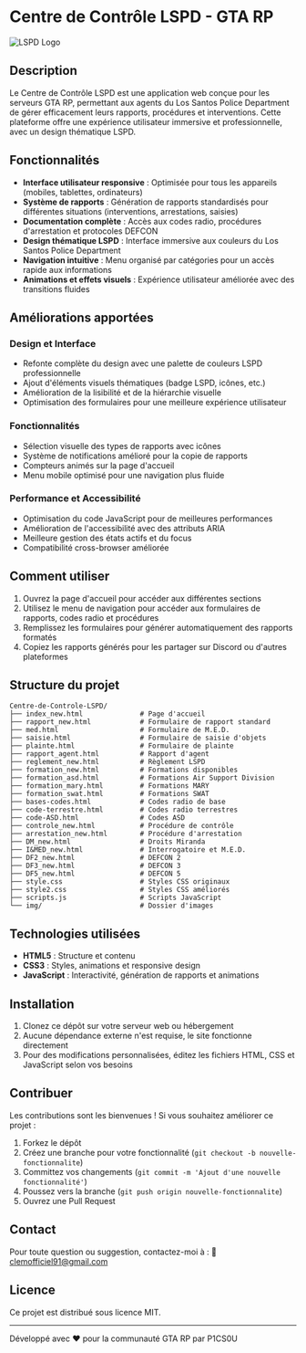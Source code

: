 # Centre de Contrôle LSPD - GTA RP

![LSPD Logo](https://i.imgur.com/AMdUL3D.jpeg)

## Description

Le Centre de Contrôle LSPD est une application web conçue pour les serveurs GTA RP, permettant aux agents du Los Santos Police Department de gérer efficacement leurs rapports, procédures et interventions. Cette plateforme offre une expérience utilisateur immersive et professionnelle, avec un design thématique LSPD.

## Fonctionnalités

- **Interface utilisateur responsive** : Optimisée pour tous les appareils (mobiles, tablettes, ordinateurs)
- **Système de rapports** : Génération de rapports standardisés pour différentes situations (interventions, arrestations, saisies)
- **Documentation complète** : Accès aux codes radio, procédures d'arrestation et protocoles DEFCON
- **Design thématique LSPD** : Interface immersive aux couleurs du Los Santos Police Department
- **Navigation intuitive** : Menu organisé par catégories pour un accès rapide aux informations
- **Animations et effets visuels** : Expérience utilisateur améliorée avec des transitions fluides

## Améliorations apportées

### Design et Interface
- Refonte complète du design avec une palette de couleurs LSPD professionnelle
- Ajout d'éléments visuels thématiques (badge LSPD, icônes, etc.)
- Amélioration de la lisibilité et de la hiérarchie visuelle
- Optimisation des formulaires pour une meilleure expérience utilisateur

### Fonctionnalités
- Sélection visuelle des types de rapports avec icônes
- Système de notifications amélioré pour la copie de rapports
- Compteurs animés sur la page d'accueil
- Menu mobile optimisé pour une navigation plus fluide

### Performance et Accessibilité
- Optimisation du code JavaScript pour de meilleures performances
- Amélioration de l'accessibilité avec des attributs ARIA
- Meilleure gestion des états actifs et du focus
- Compatibilité cross-browser améliorée

## Comment utiliser

1. Ouvrez la page d'accueil pour accéder aux différentes sections
2. Utilisez le menu de navigation pour accéder aux formulaires de rapports, codes radio et procédures
3. Remplissez les formulaires pour générer automatiquement des rapports formatés
4. Copiez les rapports générés pour les partager sur Discord ou d'autres plateformes

## Structure du projet

```
Centre-de-Controle-LSPD/
├── index_new.html              # Page d'accueil
├── rapport_new.html            # Formulaire de rapport standard
├── med.html                    # Formulaire de M.E.D.
├── saisie.html                 # Formulaire de saisie d'objets
├── plainte.html                # Formulaire de plainte
├── rapport_agent.html          # Rapport d'agent
├── reglement_new.html          # Règlement LSPD
├── formation_new.html          # Formations disponibles
├── formation_asd.html          # Formations Air Support Division
├── formation_mary.html         # Formations MARY
├── formation_swat.html         # Formations SWAT
├── bases-codes.html            # Codes radio de base
├── code-terrestre.html         # Codes radio terrestres
├── code-ASD.html               # Codes ASD
├── controle_new.html           # Procédure de contrôle
├── arrestation_new.html        # Procédure d'arrestation
├── DM_new.html                 # Droits Miranda
├── I&MED_new.html              # Interrogatoire et M.E.D.
├── DF2_new.html                # DEFCON 2
├── DF3_new.html                # DEFCON 3
├── DF5_new.html                # DEFCON 5
├── style.css                   # Styles CSS originaux
├── style2.css                  # Styles CSS améliorés
├── scripts.js                  # Scripts JavaScript
└── img/                        # Dossier d'images
```

## Technologies utilisées

- **HTML5** : Structure et contenu
- **CSS3** : Styles, animations et responsive design
- **JavaScript** : Interactivité, génération de rapports et animations

## Installation

1. Clonez ce dépôt sur votre serveur web ou hébergement
2. Aucune dépendance externe n'est requise, le site fonctionne directement
3. Pour des modifications personnalisées, éditez les fichiers HTML, CSS et JavaScript selon vos besoins

## Contribuer

Les contributions sont les bienvenues ! Si vous souhaitez améliorer ce projet :

1. Forkez le dépôt
2. Créez une branche pour votre fonctionnalité (`git checkout -b nouvelle-fonctionnalite`)
3. Committez vos changements (`git commit -m 'Ajout d'une nouvelle fonctionnalité'`)
4. Poussez vers la branche (`git push origin nouvelle-fonctionnalite`)
5. Ouvrez une Pull Request

## Contact

Pour toute question ou suggestion, contactez-moi à :
📧 clemofficiel91@gmail.com

## Licence

Ce projet est distribué sous licence MIT.

---

Développé avec ❤️ pour la communauté GTA RP par P1CS0U